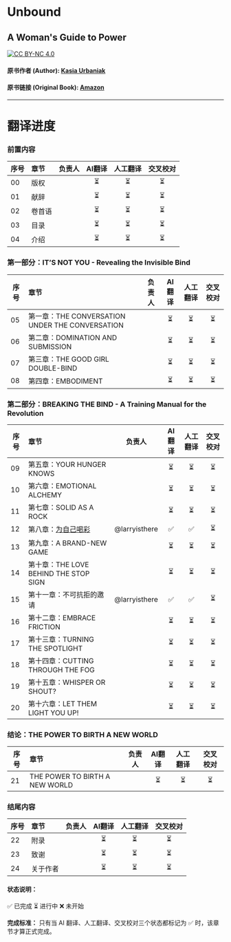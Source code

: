 # Unbound
## A Woman's Guide to Power
[![CC BY-NC 4.0](https://camo.githubusercontent.com/2bc4e666f8b443d92da95ad43dcfb1b4ebed4ea52bb62fc219b00e76b3aa8635/68747470733a2f2f696d672e736869656c64732e696f2f62616467652f4c6963656e73652d434325323042592d2d4e43253230342e302d6c69676874677265792e737667)](https://creativecommons.org/licenses/by-nc/4.0/)
#### 原书作者 (Author): [Kasia Urbaniak](https://www.kasiaurbaniak.com/)
#### 原书链接 (Original Book): [Amazon](https://www.amazon.com/Unbound-Womans-Guide-Kasia-Urbaniak/dp/0593084527)
---
# 翻译进度
### 前置内容
| 序号 | 章节          | 负责人           | AI翻译  | 人工翻译 | 交叉校对 |
|---|:-------------|:-------------:|:-----:|:-----:|:-----:|
|00|版权||⏳|⏳|⏳|
|01|献辞||⏳|⏳|⏳|
|02|卷首语||⏳|⏳|⏳|
|03|目录||⏳|⏳|⏳|
|04|介绍||⏳|⏳|⏳|

### 第一部分：IT’S NOT YOU - Revealing the Invisible Bind
| 序号 | 章节          | 负责人           | AI翻译  | 人工翻译 | 交叉校对 |
|---|:------------- |:-------------:|:-----:|:-----:|:-----:|
|05|第一章：THE CONVERSATION UNDER THE CONVERSATION||⏳|⏳|⏳|
|06|第二章：DOMINATION AND SUBMISSION||⏳|⏳|⏳|
|07|第三章：THE GOOD GIRL DOUBLE-BIND||⏳|⏳|⏳|
|08|第四章：EMBODIMENT||⏳|⏳|⏳|

### 第二部分：BREAKING THE BIND - A Training Manual for the Revolution
| 序号 | 章节          | 负责人           | AI翻译  | 人工翻译 | 交叉校对 |
|---|:------------- |:-------------:|:-----:|:-----:|:-----:|
|09|第五章：YOUR HUNGER KNOWS||⏳|⏳|⏳|
|10|第六章：EMOTIONAL ALCHEMY||⏳|⏳|⏳|
|11|第七章：SOLID AS A ROCK||⏳|⏳|⏳|
|12|第八章：[为自己喝彩](https://github.com/larryisthere/unbound-a-womans-guide-to-power-cn/blob/main/12-Chapter-08-Claiming-Your-Wins%3A-The-Power-of-Self-Celebration.md)|@larryisthere |✅|✅|⏳|
|13|第九章：A BRAND-NEW GAME||⏳|⏳|⏳|
|14|第十章：THE LOVE BEHIND THE STOP SIGN||⏳|⏳|⏳|
|15|第十一章：不可抗拒的邀请|@larryisthere |✅|✅|⏳|
|16|第十二章：EMBRACE FRICTION||⏳|⏳|⏳|
|17|第十三章：TURNING THE SPOTLIGHT||⏳|⏳|⏳|
|18|第十四章：CUTTING THROUGH THE FOG||⏳|⏳|⏳|
|19|第十五章：WHISPER OR SHOUT?||⏳|⏳|⏳|
|20|第十六章：LET THEM LIGHT YOU UP!||⏳|⏳|⏳|

### 结论：THE POWER TO BIRTH A NEW WORLD
| 序号 | 章节          | 负责人           | AI翻译  | 人工翻译 | 交叉校对 |
|---|:------------- |:-------------:|:-----:|:-----:|:-----:|
|21|THE POWER TO BIRTH A NEW WORLD||⏳|⏳|⏳|

### 结尾内容
| 序号 | 章节          | 负责人           | AI翻译  | 人工翻译 | 交叉校对 |
|---|:-------------|:-------------:|:-----:|:-----:|:-----:|
|22|附录||⏳|⏳|⏳|
|23|致谢||⏳|⏳|⏳|
|24|关于作者||⏳|⏳|⏳|

#### 状态说明：
✅ 已完成 
⏳ 进行中 
❌ 未开始

**完成标准：** 只有当 AI 翻译、人工翻译、交叉校对三个状态都标记为 ✅ 时，该章节才算正式完成。
